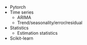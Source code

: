 * Pytorch
* Time series
	* ARIMA
	* Trend/seasonality/error/residual
* Statistics
	* Estimation statistics
* Scikit-learn
